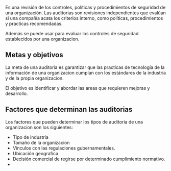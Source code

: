 Es una revisión de los controles, políticas y procedimientos de seguridad de una organización. Las auditorias son revisiones independientes que evalúan si una compañía acata los criterios interno, como políticas, procedimientos y practicas recomendadas. 

Además se puede usar para evaluar los controles de seguridad establecidos por una organizacion. 

## Metas y objetivos

La meta de una auditoria es garantizar que las practicas de tecnología de la información de una organizacion cumplan con los estándares de la industria y de la propia organizacion. 

El objetivo es identificar y abordar las areas que requieren mejoras y desarrollo. 

## Factores que determinan las auditorias

Los factores que pueden determinar los tipos de auditoria de una organizacion son los siguientes:

- Tipo de industria
- Tamaño de la organizacion
- Vínculos con las regulaciones gubernamentales. 
- Ubicación geografica
- Decisión comercial de regirse por determinado cumplimiento normativo. 
- 